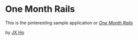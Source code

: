# One Month Rails

This is the pinteresting sample application or
[*One Month Rails*](http://onemonthrails.com)

by [JX Ho](http://curatd.co)